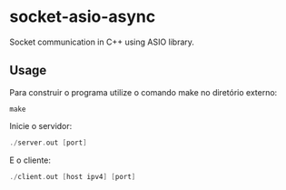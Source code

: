 # socket-asio-async

Socket communication in C++ using ASIO library.

## Usage
Para construir o programa utilize o comando make no diretório externo:

```
make
```

Inicie o servidor:

```C++
./server.out [port]
```

E o cliente:

```C++
./client.out [host ipv4] [port]
```
